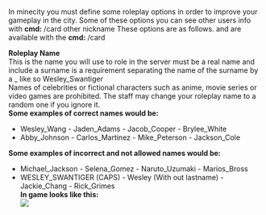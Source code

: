 In minecity you must define some roleplay options in order to improve your gameplay in the city.
Some of these options you can see other users info  with **cmd:** /card other nickname
These options are as follows. and are available with the **cmd:** /card


**Roleplay Name**                                                                                                       
This is the name you will use to role in the server must be a real name and include a surname is a requirement separating the name of the surname by a _ like so Wesley_Swantiger                                                                     
Names of celebrities or fictional characters such as anime, movie series or video games are prohibited. The staff may change your roleplay name to a random one if you ignore it.                                                                       
**Some examples of correct names would be:**                                                                               
- Wesley_Wang            - Jaden_Adams             - Jacob_Cooper                - Brylee_White                             
- Abby_Johnson           - Carlos_Martinez         - Mike_Peterson               - Jackson_Cole                             

**Some examples of incorrect and not allowed names would be:**                                                              
- Michael_Jackson         - Selena_Gomez               - Naruto_Uzumaki               - Marios_Bross                       
- WESLEY_SWANTIGER (CAPS) - Wesley (With out lastname) - Jackie_Chang                 - Rick_Grimes                       
**In game looks like this:**                                                                                              
![](https://i.gyazo.com/272392eeecff819e5f4bd85fc6ef0970.png)